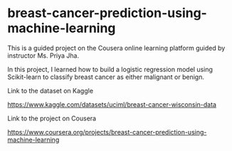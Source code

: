 # breast-cancer-prediction-using-machine-learning

This is a guided project on the Cousera online learning platform guided by instructor Ms. Priya Jha.

In this project, I learned how to build a logistic regression model using Scikit-learn to classify breast cancer as either malignant or benign.

Link to the dataset on Kaggle

https://www.kaggle.com/datasets/uciml/breast-cancer-wisconsin-data

Link to the project on Cousera

https://www.coursera.org/projects/breast-cancer-prediction-using-machine-learning

